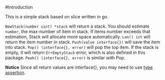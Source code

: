 #Introduction

This is a simple stack based on slice written in go.

`NewStack(number uint) *stack` will return a stack. You should estimate `number`,  the max-number of item in stack. If items number exceeds that estimation, Stack will allocate more space automatically. `Len() int` will return the item number in stack. `Push(value interface{})` will save the item into stack. `Pop() (interface{}, error)` will pop the top item. If the stack is empty, it will return `ErrEmptyStack` error, which is also defined in this package. `Peek() (interface{}, error)` is similar with Pop.

**Notice** Since all return values are interface{}, you may need to use [type assertion](https://golang.org/doc/effective_go.html#interface_conversions).